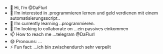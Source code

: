 - 👋 Hi, I’m @DaFlurl
- 👀 I’m interested in .programmieren lernen und geld verdienen mit einem automatisierungsscript..
- 🌱 I’m currently learning ..programmieren.
- 💞️ I’m looking to collaborate on ...ein passives einkommen
- 📫 How to reach me ...telegram @DaFlurl
- 😄 Pronouns: ...
- ⚡ Fun fact: ...ich bin zwischendurch sehr verpeilt

<!---
DaFlurl/DaFlurl is a ✨ special ✨ repository because its `README.md` (this file) appears on your GitHub profile.
You can click the Preview link to take a look at your changes.
--->
